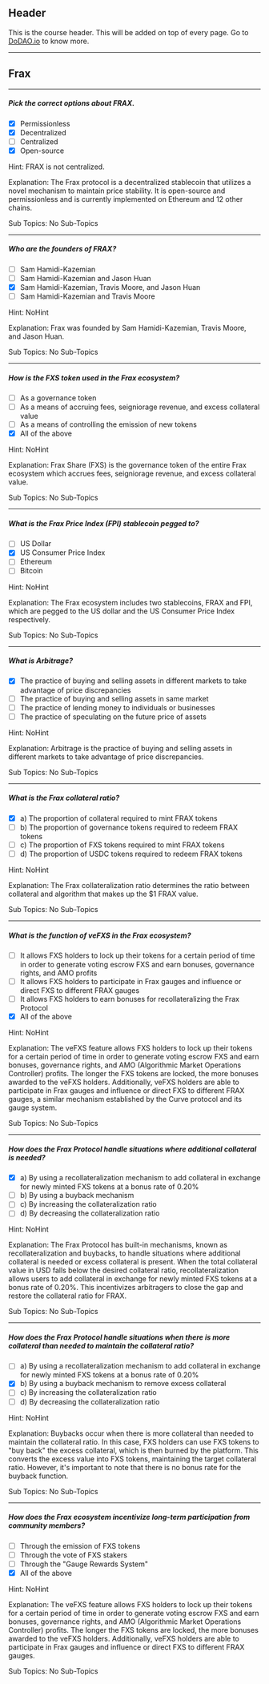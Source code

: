 ## Header
This is the course header. This will be added on top of every page. Go to [DoDAO.io](https://www.dodao.io) to know more.

 ---
 
 ## Frax
 
 
---

##### Pick the correct options about FRAX.  

- [x]  Permissionless
- [x]  Decentralized
- [ ]  Centralized
- [x]  Open-source
  
Hint: FRAX is not centralized.
         
Explanation: The Frax protocol is a decentralized stablecoin that utilizes a novel mechanism to maintain price stability. It is open-source and permissionless and is currently implemented on Ethereum and 12 other chains.

Sub Topics: No Sub-Topics
 

---

##### Who are the founders of FRAX?  

- [ ]  Sam Hamidi-Kazemian
- [ ]  Sam Hamidi-Kazemian and Jason Huan
- [x]  Sam Hamidi-Kazemian, Travis Moore, and Jason Huan
- [ ]  Sam Hamidi-Kazemian and Travis Moore
  
Hint: NoHint
         
Explanation: Frax was founded by Sam Hamidi-Kazemian, Travis Moore, and Jason Huan.

Sub Topics: No Sub-Topics
 

---

##### How is the FXS token used in the Frax ecosystem?  

- [ ]  As a governance token
- [ ]  As a means of accruing fees, seigniorage revenue, and excess collateral value
- [ ]  As a means of controlling the emission of new tokens
- [x]  All of the above
  
Hint: NoHint
         
Explanation: Frax Share (FXS) is the governance token of the entire Frax ecosystem which accrues fees, seigniorage revenue, and excess collateral value.

Sub Topics: No Sub-Topics
 

---

##### What is the Frax Price Index (FPI) stablecoin pegged to?  

- [ ]  US Dollar
- [x]  US Consumer Price Index
- [ ]  Ethereum
- [ ]  Bitcoin
  
Hint: NoHint
         
Explanation: The Frax ecosystem includes two stablecoins, FRAX and FPI, which are pegged to the US dollar and the US Consumer Price Index respectively.

Sub Topics: No Sub-Topics
 

---

##### What is Arbitrage?  

- [x]  The practice of buying and selling assets in different markets to take advantage of price discrepancies
- [ ]  The practice of buying and selling assets in same market
- [ ]  The practice of lending money to individuals or businesses
- [ ]  The practice of speculating on the future price of assets
  
Hint: NoHint
         
Explanation: Arbitrage is the practice of buying and selling assets in different markets to take advantage of price discrepancies.

Sub Topics: No Sub-Topics
 

---

##### What is the Frax collateral ratio?  

- [x]  a) The proportion of collateral required to mint FRAX tokens
- [ ]  b) The proportion of governance tokens required to redeem FRAX tokens
- [ ]  c) The proportion of FXS tokens required to mint FRAX tokens
- [ ]  d) The proportion of USDC tokens required to redeem FRAX tokens
  
Hint: NoHint
         
Explanation: The Frax collateralization ratio determines the ratio between collateral and algorithm that makes up the $1 FRAX value.

Sub Topics: No Sub-Topics
 

---

##### What is the function of veFXS in the Frax ecosystem?  

- [ ]  It allows FXS holders to lock up their tokens for a certain period of time in order to generate voting escrow FXS and earn bonuses, governance rights, and AMO profits
- [ ]  It allows FXS holders to participate in Frax gauges and influence or direct FXS to different FRAX gauges
- [ ]  It allows FXS holders to earn bonuses for recollateralizing the Frax Protocol
- [x]  All of the above
  
Hint: NoHint
         
Explanation: The veFXS feature allows FXS holders to lock up their tokens for a certain period of time in order to generate voting escrow FXS and earn bonuses, governance rights, and AMO (Algorithmic Market Operations Controller) profits. The longer the FXS tokens are locked, the more bonuses awarded to the veFXS holders. Additionally, veFXS holders are able to participate in Frax gauges and influence or direct FXS to different FRAX gauges, a similar mechanism established by the Curve protocol and its gauge system.

Sub Topics: No Sub-Topics
 

---

##### How does the Frax Protocol handle situations where additional collateral is needed?  

- [x]  a) By using a recollateralization mechanism to add collateral in exchange for newly minted FXS tokens at a bonus rate of 0.20%
- [ ]  b) By using a buyback mechanism
- [ ]  c) By increasing the collateralization ratio
- [ ]  d) By decreasing the collateralization ratio
  
Hint: NoHint
         
Explanation: The Frax Protocol has built-in mechanisms, known as recollateralization and buybacks, to handle situations where additional collateral is needed or excess collateral is present. When the total collateral value in USD falls below the desired collateral ratio, recollateralization allows users to add collateral in exchange for newly minted FXS tokens at a bonus rate of 0.20%. This incentivizes arbitragers to close the gap and restore the collateral ratio for FRAX.

Sub Topics: No Sub-Topics
 

---

##### How does the Frax Protocol handle situations when there is more collateral than needed to maintain the collateral ratio?  

- [ ]  a) By using a recollateralization mechanism to add collateral in exchange for newly minted FXS tokens at a bonus rate of 0.20%
- [x]  b) By using a buyback mechanism to remove excess collateral
- [ ]  c) By increasing the collateralization ratio
- [ ]  d) By decreasing the collateralization ratio
  
Hint: NoHint
         
Explanation: Buybacks occur when there is more collateral than needed to maintain the collateral ratio. In this case, FXS holders can use FXS tokens to "buy back" the excess collateral, which is then burned by the platform. This converts the excess value into FXS tokens, maintaining the target collateral ratio. However, it's important to note that there is no bonus rate for the buyback function.

Sub Topics: No Sub-Topics
 

---

##### How does the Frax ecosystem incentivize long-term participation from community members?  

- [ ]  Through the emission of FXS tokens
- [ ]  Through the vote of FXS stakers
- [ ]  Through the "Gauge Rewards System"
- [x]  All of the above
  
Hint: NoHint
         
Explanation: The veFXS feature allows FXS holders to lock up their tokens for a certain period of time in order to generate voting escrow FXS and earn bonuses, governance rights, and AMO (Algorithmic Market Operations Controller) profits. The longer the FXS tokens are locked, the more bonuses awarded to the veFXS holders. Additionally, veFXS holders are able to participate in Frax gauges and influence or direct FXS to different FRAX gauges.

Sub Topics: No Sub-Topics
 
